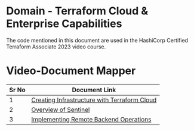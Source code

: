# Domain  - Terraform Cloud & Enterprise Capabilities

The code mentioned in this document are used in the HashiCorp Certified Terraform Associate 2023 video course.


# Video-Document Mapper

| Sr No | Document Link |
| ------ | ------ |
| 1 | [Creating Infrastructure with Terraform Cloud][PlDa] |
| 2 | [Overview of Sentinel][PlDb] |
| 3 | [Implementing Remote Backend Operations][PlDc] |




   [PlDa]: <./terraform-cloud.md>
   [PlDb]: <./sentinel.md>
   [PlDc]: <./remote-backend.md>
